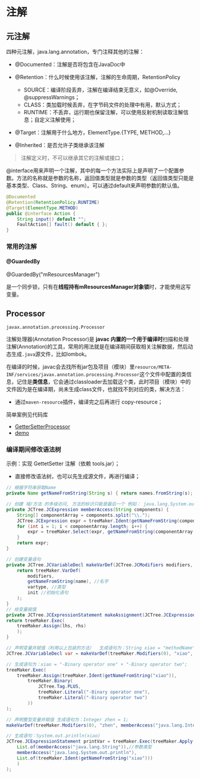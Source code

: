 # 注解

## 元注解

四种元注解，java.lang.annotation，专门注释其他的注解：

- @Documented：注解是否将包含在JavaDoc中

- @Retention：什么时候使用该注解，注解的生命周期，RetentionPolicy

  - SOURCE：编译阶段丢弃，注解在编译结束无意义，如@Override,       @suppressWarnings；
  - CLASS：类加载时候丢弃，在字节码文件的处理中有用，默认方式；
  - RUNTIME：不丢弃，运行期也保留注解，可以使用反射机制读取注解信息；自定义注解使用；

- @Target：注解用于什么地方，ElementType.{TYPE, METHOD,…}
- @Inherited：是否允许子类继承该注解

> 注解定义时，不可以继承其它的注解或接口；

@interface用来声明一个注解，其中的每一个方法实际上是声明了一个配置参数。方法的名称就是参数的名称，返回值类型就是参数的类型（返回值类型只能是基本类型、Class、String、enum）。可以通过default来声明参数的默认值。

```java
@Documented
@Retention(RetentionPolicy.RUNTIME)
@Target(ElementType.METHOD)
public @interface Action {
    String input() default "";
    FaultAction[] fault() default { };
}
```



### 常用的注解

#### @GuardedBy

@GuardedBy("mResourcesManager")

是一个同步锁，只有在**线程持有mResourcesManager对象锁**时，才能使用这写变量。



## Processor

`javax.annotation.processing.Processor`

注解处理器(Annotation Processor)是 **javac 内置的一个用于编译时**扫描和处理注解(Annotation)的工具，常用的用法就是在编译期间获取相关注解数据，然后动态生成`.java`源文件，比如lombok。

在编译的时候，javac会去找所有jar包及项目（模块）里`resource/META-INF/services/javax.annotation.processing.Processor`这个文件中配置的类信息，记住是**类信息**，它会通过classloader去加载这个类，此时项目（模块）中的文件因为是在编译期，尚未生成class文件，也就找不到对应的类，解决方法：

- 通过`maven-resource`插件，编译完之后再进行 copy-resource；

简单案例见代码库

- [GetterSetterProcessor](https://gitee.com/luckyQQQ/lifelearning/tree/master/java/jvm/annotation/core)
- [demo](https://gitee.com/luckyQQQ/lifelearning/tree/master/java/jvm/annotation/demo)

### 编译期间修改语法树

示例：实现 GettetSetter 注解（依赖 tools.jar）；

- 直接修改语法树，也可以先生成源文件，再进行编译；

```java
// 根据字符串获取Name
private Name getNameFromString(String s) { return names.fromString(s); }

// 创建 域/方法 的多级访问, 方法的标识只能是最后一个 例如： java.lang.System.out.println
private JCTree.JCExpression memberAccess(String components) {
    String[] componentArray = components.split("\\.");
    JCTree.JCExpression expr = treeMaker.Ident(getNameFromString(componentArray[0]));
    for (int i = 1; i < componentArray.length; i++) {
        expr = treeMaker.Select(expr, getNameFromString(componentArray[i]));
    }
    return expr;
}

// 创建变量语句
private JCTree.JCVariableDecl makeVarDef(JCTree.JCModifiers modifiers, String name, JCTree.JCExpression vartype, JCTree.JCExpression init) {
    return treeMaker.VarDef(
        modifiers,
        getNameFromString(name), //名字
        vartype, //类型
        init //初始化语句
    );
}
// 给变量赋值
private JCTree.JCExpressionStatement makeAssignment(JCTree.JCExpression lhs, JCTree.JCExpression rhs) {
return treeMaker.Exec(
	treeMaker.Assign(lhs, rhs)
	);
}

// 声明变量并赋值（利用以上包装的方法）  生成语句为：String xiao = "methodName";
JCTree.JCVariableDecl var = makeVarDef(treeMaker.Modifiers(0), "xiao", memberAccess("java.lang.String"), treeMaker.Literal("methodName"));

// 生成语句为：xiao = "-Binary operator one" + "-Binary operator two";
treeMaker.Exec(
	treeMaker.Assign(treeMaker.Ident(getNameFromString("xiao")),
		treeMaker.Binary(
			JCTree.Tag.PLUS,
            treeMaker.Literal("-Binary operator one"),
            treeMaker.Literal("-Binary operator two")
		))
);

// 声明整型变量并赋值 生成语句为：Integer zhen = 1;
makeVarDef(treeMaker.Modifiers(0), "zhen", memberAccess("java.lang.Integer"), treeMaker.Literal(1));

// 生成语句：System.out.println(xiao)
JCTree.JCExpressionStatement printVar = treeMaker.Exec(treeMaker.Apply(
    List.of(memberAccess("java.lang.String")),//参数类型
    memberAccess("java.lang.System.out.println"),
    List.of(treeMaker.Ident(getNameFromString("xiao")))
	)
);
```

